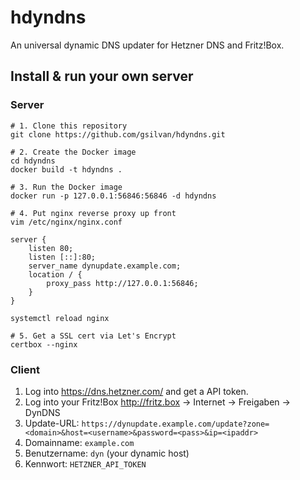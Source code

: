 # hdyndns

An universal dynamic DNS updater for Hetzner DNS and Fritz!Box.

## Install & run your own server
### Server

```shell
# 1. Clone this repository
git clone https://github.com/gsilvan/hdyndns.git

# 2. Create the Docker image
cd hdyndns
docker build -t hdyndns .

# 3. Run the Docker image
docker run -p 127.0.0.1:56846:56846 -d hdyndns

# 4. Put nginx reverse proxy up front
vim /etc/nginx/nginx.conf

server {
    listen 80;
    listen [::]:80;
    server_name dynupdate.example.com;
    location / {
        proxy_pass http://127.0.0.1:56846;
    }
}

systemctl reload nginx

# 5. Get a SSL cert via Let's Encrypt
certbox --nginx
```

### Client

1. Log into https://dns.hetzner.com/ and get a API token.
2. Log into your Fritz!Box http://fritz.box -> Internet -> Freigaben -> DynDNS
3. Update-URL: `https://dynupdate.example.com/update?zone=<domain>&host=<username>&password=<pass>&ip=<ipaddr>`
4. Domainname: `example.com`
5. Benutzername: `dyn` (your dynamic host)
6. Kennwort: `HETZNER_API_TOKEN`
